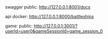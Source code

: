 swagger
public: http://127.0.0.1:8001/docs

api
docker: http://127.0.0.1:8000/battleships

game:
public: http://127.0.0.1:3001/?userId=user0&gameSessionId=game_session_0
